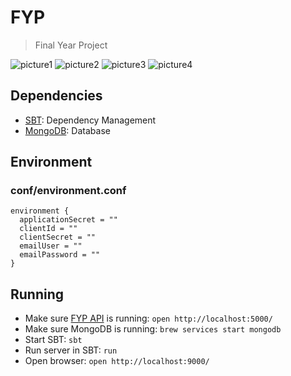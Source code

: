 # FYP

> Final Year Project

![picture1](https://user-images.githubusercontent.com/12708862/47428353-9699ef80-d7c5-11e8-963a-7d9a95313faa.png)
![picture2](https://user-images.githubusercontent.com/12708862/47428354-9699ef80-d7c5-11e8-9856-95e36d73bd0f.png)
![picture3](https://user-images.githubusercontent.com/12708862/47428356-97328600-d7c5-11e8-9798-d39d0cf55353.png)
![picture4](https://user-images.githubusercontent.com/12708862/47428357-97cb1c80-d7c5-11e8-867e-822506644f8b.png)

## Dependencies

- [SBT](https://www.scala-sbt.org/): Dependency Management
- [MongoDB](https://www.mongodb.com/): Database

## Environment

### conf/environment.conf
```
environment {
  applicationSecret = ""
  clientId = ""
  clientSecret = ""
  emailUser = ""
  emailPassword = ""
}
```

## Running

- Make sure [FYP API](https://github.com/chunkhang/fyp-api) is running: `open http://localhost:5000/`
- Make sure MongoDB is running: `brew services start mongodb`
- Start SBT: `sbt`
- Run server in SBT: `run`
- Open browser: `open http://localhost:9000/`
